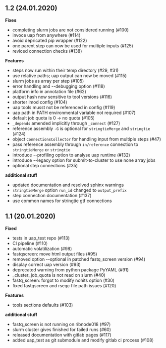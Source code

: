 ## 1.2 (24.01.2020)

**Fixes**
 * completing slurm jobs are not considered running (#100)
 * invoce uap from anywhere (#114)
 * avoid depricated pip wrapper (#122)
 * one parent step can now be used for multiple inputs (#125)
 * reviced connection checks (#138)

**Features**
 * steps now run within their temp directory (#29, #31)
 * use relative paths; uap output can now be moved (#115)
 * slurm jobs as array per step (#105)
 * error handling and --debugging option (#118)
 * platform info in annotation file (#62)
 * output hash now sensitive to tool versions (#116)
 * shorter lmod config (#104)
 * uap tools musst not be referenced in config (#119)
 * uap path in PATH environmental variable not required (#107)
 * default job quota is 0 -> no quota (#105)
 * `_depends` amended implicitly through `_connect` (#127)
 * reference assembly `-G` is optional for `stringtieMerge` and `stringtie` (#124)
 * object `ConnectionsCollector` for handling input from multiple steps (#47)
 * pass reference assembly through `in/reference` connection to `stringtieMerge` or `stringtie`
 * introduce --profiling option to analyse uap runtime (#132)
 * introduce --legacy option for submit-to-cluster to use none array jobs
 * optional step connections (#35)

**additional stuff**
 * updated documentation and resolved sphinx warnings
 * `stringtieMerge` option `run_id` changed to `output_prefix`
 * step connection documentation (#137)
 * use common names for stringtie gtf connections

## 1.1 (20.01.2020)

**Fixed**
 * tests in uap_test repo (#113)
 * CI pipeline (#110)
 * automatic volatilization (#98)
 * fastqscreen: move html output files (#95)
 * removed option --optional in patched fastq_screen version (#94)
 * display correct uap version (#93)
 * deprecated warning from python package PyYAML (#91)
 * _cluster_job_quota is not read on slurm (#40)
 * fastq_screen: forgot to modify nohits option (#30)
 * fixed fastqscreen and rseqc file path issues (#120)

**Features**
 * tools sections defaults (#103)

**additional stuff**
 * fastq_screen is not running on ribnode018 (#97)
 * slurm cluster gives finished for failed runs (#60)
 * released documentation with gitlab pages (#117)
 * added uap_test as git submodule and modify gitlab ci process (#108)
